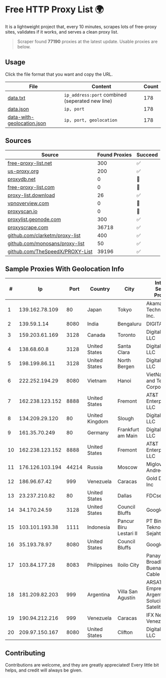 
# Free HTTP Proxy List 🌍

It is a lightweight project that, every 10 minutes, scrapes lots of free-proxy sites, validates if it works, and serves a clean proxy list.


> Scraper found **77190** proxies at the latest update. Usable proxies are below.

## Usage

Click the file format that you want and copy the URL.


|File|Content|Count|
|----|-------|-----|
|[data.txt](https://raw.githubusercontent.com/themiralay/Proxy-List-World/master/data.txt)|`ip_address:port` combined (seperated new line)|178|
|[data.json](https://raw.githubusercontent.com/themiralay/Proxy-List-World/master/data.json)|`ip, port`|178|
|[data-with-geolocation.json](https://raw.githubusercontent.com/themiralay/Proxy-List-World/master/data-with-geolocation.json)|`ip, port, geolocation`|178|

## Sources

|Source|Found Proxies|Succeed|
|------|-------------|-------|
|[free-proxy-list.net](https://free-proxy-list.net)|300|✅|
|[us-proxy.org](https://www.us-proxy.org)|200|✅|
|[proxydb.net](http://proxydb.net)|0|🚫|
|[free-proxy-list.com](https://free-proxy-list.com/?page=&port=&type%5B%5D=http&type%5B%5D=https&up_time=0&search=Search)|0|🚫|
|[proxy-list.download](https://www.proxy-list.download/HTTP)|26|✅|
|[vpnoverview.com](https://vpnoverview.com/privacy/anonymous-browsing/free-proxy-servers)|0|🚫|
|[proxyscan.io](https://www.proxyscan.io)|0|🚫|
|[proxylist.geonode.com](https://proxylist.geonode.com/api/proxy-list?limit=300&page=1&sort_by=lastChecked&sort_type=desc&protocols=http,https)|300|✅|
|[proxyscrape.com](https://api.proxyscrape.com/v2/?request=displayproxies&protocol=http&timeout=10000&country=all&ssl=all&anonymity=all)|36718|✅|
|[github.com/clarketm/proxy-list](https://raw.githubusercontent.com/clarketm/proxy-list/master/proxy-list-raw.txt)|400|✅|
|[github.com/monosans/proxy-list](https://raw.githubusercontent.com/monosans/proxy-list/main/proxies/http.txt)|50|✅|
|[github.com/TheSpeedX/PROXY-List](https://raw.githubusercontent.com/TheSpeedX/PROXY-List/master/http.txt)|39196|✅|


## Sample Proxies With Geolocation Info

|#|Ip|Port|Country|City|Internet Service Provider|
|-|--|----|-------|----|-------------------------|
|1|139.162.78.109|80|Japan|Tokyo|Akamai Technologies, Inc.|
|2|139.59.1.14|8080|India|Bengaluru|DIGITALOCEAN|
|3|159.203.61.169|3128|Canada|Toronto|DigitalOcean, LLC|
|4|138.68.60.8|3128|United States|Santa Clara|DigitalOcean, LLC|
|5|198.199.86.11|3128|United States|North Bergen|DigitalOcean, LLC|
|6|222.252.194.29|8080|Vietnam|Hanoi|VietNam Post and Telecom Corporation|
|7|162.238.123.152|8888|United States|Fremont|AT&T Enterprises, LLC|
|8|134.209.29.120|80|United Kingdom|Slough|DigitalOcean, LLC|
|9|161.35.70.249|80|Germany|Frankfurt am Main|DigitalOcean, LLC|
|10|162.238.123.152|8888|United States|Fremont|AT&T Enterprises, LLC|
|11|176.126.103.194|44214|Russia|Moscow|Miglovets Egor Andreevich|
|12|186.96.67.42|999|Venezuela|Caracas|Gold Data USA Inc|
|13|23.237.210.82|80|United States|Dallas|FDCservers.net|
|14|34.170.24.59|3128|United States|Council Bluffs|Google LLC|
|15|103.101.193.38|1111|Indonesia|Pancur Biru Lestari II|PT Bintang Teknologi Sejahtera|
|16|35.193.78.97|8080|United States|Council Bluffs|Google LLC|
|17|103.84.177.28|8083|Philippines|Iloilo City|Panay Broadband / Buenavista Cable TV., Inc.|
|18|181.209.82.203|999|Argentina|Villa San Agustín|ARSAT - Empresa Argentina de Soluciones Satelitales S.A|
|19|190.94.212.216|999|Venezuela|Caracas|IFX Networks Venezuela C.A.|
|20|209.97.150.167|8080|United States|Clifton|DigitalOcean, LLC|



## Contributing

Contributions are welcome, and they are greatly appreciated! Every
little bit helps, and credit will always be given.

